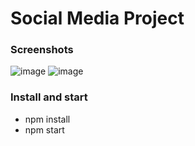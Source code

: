 # Social Media Project

### Screenshots
![image](https://user-images.githubusercontent.com/57622276/166147011-62c344c2-5529-48cd-a35a-e0b0ded6a8d6.png)
![image](https://user-images.githubusercontent.com/57622276/166147011-62c344c2-5529-48cd-a35a-e0b0ded6a8d6.png)


### Install and start
* npm install
* npm start


